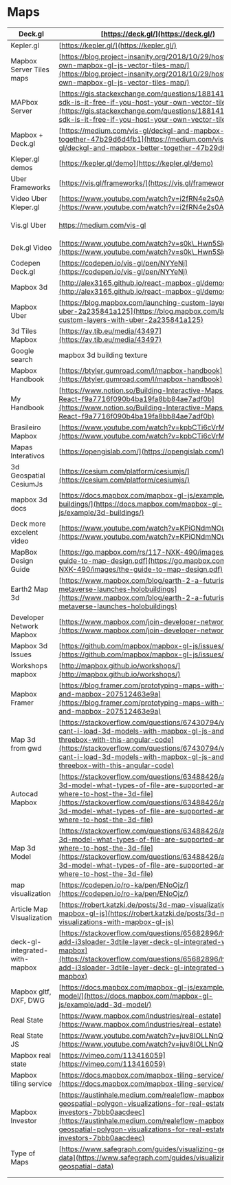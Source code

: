 # Maps

| Deck.gl                        | [https://deck.gl/](https://deck.gl/)                                                                                                                                                                                                                         |
| ------------------------------ | ------------------------------------------------------------------------------------------------------------------------------------------------------------------------------------------------------------------------------------------------------------ |
| Kepler.gl                      | [https://kepler.gl/](https://kepler.gl/)                                                                                                                                                                                                                     |
| Mapbox Server Tiles maps       | [https://blog.project-insanity.org/2018/10/29/host-your-own-mapbox-gl-js-vector-tiles-map/](https://blog.project-insanity.org/2018/10/29/host-your-own-mapbox-gl-js-vector-tiles-map/)                                                                       |
| MAPbox Server                  | [https://gis.stackexchange.com/questions/188141/mapbox-sdk-is-it-free-if-you-host-your-own-vector-tiles](https://gis.stackexchange.com/questions/188141/mapbox-sdk-is-it-free-if-you-host-your-own-vector-tiles)                                             |
| Mapbox + Deck.gl               | [https://medium.com/vis-gl/deckgl-and-mapbox-better-together-47b29d6d4fb1](https://medium.com/vis-gl/deckgl-and-mapbox-better-together-47b29d6d4fb1)                                                                                                         |
| Kleper.gl demos                | [https://kepler.gl/demo](https://kepler.gl/demo)                                                                                                                                                                                                             |
| Uber Frameworks                | [https://vis.gl/frameworks/](https://vis.gl/frameworks/)                                                                                                                                                                                                     |
| Video Uber Kleper.gl           | [https://www.youtube.com/watch?v=i2fRN4e2s0A](https://www.youtube.com/watch?v=i2fRN4e2s0A)                                                                                                                                                                   |
| Vis.gl Uber                    | <p><a href="https://medium.com/vis-gl">https://medium.com/vis-gl</a></p><p></p>                                                                                                                                                                              |
| Dek.gl Video                   | [https://www.youtube.com/watch?v=s0k\_Hwn5Slg](https://www.youtube.com/watch?v=s0k\_Hwn5Slg)                                                                                                                                                                 |
| Codepen Deck.gl                | [https://codepen.io/vis-gl/pen/NYYeNj](https://codepen.io/vis-gl/pen/NYYeNj)                                                                                                                                                                                 |
| Mapbox 3d                      | [http://alex3165.github.io/react-mapbox-gl/demos](http://alex3165.github.io/react-mapbox-gl/demos)                                                                                                                                                           |
| Mapbox Uber                    | [https://blog.mapbox.com/launching-custom-layers-with-uber-2a235841a125](https://blog.mapbox.com/launching-custom-layers-with-uber-2a235841a125)                                                                                                             |
| 3d Tiles Mapbox                | [https://av.tib.eu/media/43497](https://av.tib.eu/media/43497)                                                                                                                                                                                               |
| Google search                  | mapbox 3d building texture                                                                                                                                                                                                                                   |
| Mapbox Handbook                | [https://btyler.gumroad.com/l/mapbox-handbook](https://btyler.gumroad.com/l/mapbox-handbook)                                                                                                                                                                 |
| My Handbook                    | [https://www.notion.so/Building-Interactive-Maps-with-React-f9a7716f090b4ba19fa8bb84ae7adf0b](https://www.notion.so/Building-Interactive-Maps-with-React-f9a7716f090b4ba19fa8bb84ae7adf0b)                                                                   |
| Brasileiro Mapbox              | [https://www.youtube.com/watch?v=kpbCTi6cVrM](https://www.youtube.com/watch?v=kpbCTi6cVrM)                                                                                                                                                                   |
| Mapas Interativos              | [https://opengislab.com/](https://opengislab.com/)                                                                                                                                                                                                           |
| 3d Geospatial CesiumJs         | [https://cesium.com/platform/cesiumjs/](https://cesium.com/platform/cesiumjs/)                                                                                                                                                                               |
| mapbox 3d docs                 | [https://docs.mapbox.com/mapbox-gl-js/example/3d-buildings/](https://docs.mapbox.com/mapbox-gl-js/example/3d-buildings/)                                                                                                                                     |
| Deck more excelent video       | [https://www.youtube.com/watch?v=KPiONdmNOuI](https://www.youtube.com/watch?v=KPiONdmNOuI)                                                                                                                                                                   |
| MapBox Design Guide            | [https://go.mapbox.com/rs/117-NXK-490/images/the-guide-to-map-design.pdf](https://go.mapbox.com/rs/117-NXK-490/images/the-guide-to-map-design.pdf)                                                                                                           |
| Earth2 Map 3d                  | [https://www.mapbox.com/blog/earth-2-a-futuristic-metaverse-launches-holobuildings](https://www.mapbox.com/blog/earth-2-a-futuristic-metaverse-launches-holobuildings)                                                                                       |
| Developer Network Mapbox       | [https://www.mapbox.com/join-developer-network](https://www.mapbox.com/join-developer-network)                                                                                                                                                               |
| Mapbox 3d Issues               | [https://github.com/mapbox/mapbox-gl-js/issues/10950](https://github.com/mapbox/mapbox-gl-js/issues/10950)                                                                                                                                                   |
| Workshops mapbox               | [http://mapbox.github.io/workshops/](http://mapbox.github.io/workshops/)                                                                                                                                                                                     |
| Mapbox Framer                  | [https://blog.framer.com/prototyping-maps-with-framer-and-mapbox-207512463e9a](https://blog.framer.com/prototyping-maps-with-framer-and-mapbox-207512463e9a)                                                                                                 |
| Map 3d from gwd                | [https://stackoverflow.com/questions/67430794/why-cant-i-load-3d-models-with-mapbox-gl-js-and-threebox-with-this-angular-code](https://stackoverflow.com/questions/67430794/why-cant-i-load-3d-models-with-mapbox-gl-js-and-threebox-with-this-angular-code) |
| Autocad Mapbox                 | [https://stackoverflow.com/questions/63488426/add-a-3d-model-what-types-of-file-are-supported-and-where-to-host-the-3d-file](https://stackoverflow.com/questions/63488426/add-a-3d-model-what-types-of-file-are-supported-and-where-to-host-the-3d-file)     |
| Map 3d Model                   | [https://stackoverflow.com/questions/63488426/add-a-3d-model-what-types-of-file-are-supported-and-where-to-host-the-3d-file](https://stackoverflow.com/questions/63488426/add-a-3d-model-what-types-of-file-are-supported-and-where-to-host-the-3d-file)     |
| map visualization              | [https://codepen.io/ro-ka/pen/ENoOjz/](https://codepen.io/ro-ka/pen/ENoOjz/)                                                                                                                                                                                 |
| Article Map VIsualization      | [https://robert.katzki.de/posts/3d-map-visualizations-with-mapbox-gl-js](https://robert.katzki.de/posts/3d-map-visualizations-with-mapbox-gl-js)                                                                                                             |
| deck-gl-integrated-with-mapbox | [https://stackoverflow.com/questions/65682896/how-to-add-i3sloader-3dtile-layer-deck-gl-integrated-with-mapbox](https://stackoverflow.com/questions/65682896/how-to-add-i3sloader-3dtile-layer-deck-gl-integrated-with-mapbox)                               |
| Mapbox gltf, DXF, DWG          | [https://docs.mapbox.com/mapbox-gl-js/example/add-3d-model/](https://docs.mapbox.com/mapbox-gl-js/example/add-3d-model/)                                                                                                                                     |
| Real State                     | [https://www.mapbox.com/industries/real-estate](https://www.mapbox.com/industries/real-estate)                                                                                                                                                               |
| Real State JS                  | [https://www.youtube.com/watch?v=juv8IOLLNnQ](https://www.youtube.com/watch?v=juv8IOLLNnQ)                                                                                                                                                                   |
| Mapbox real state              | [https://vimeo.com/113416059](https://vimeo.com/113416059)                                                                                                                                                                                                   |
| Mapbox tiling service          | [https://docs.mapbox.com/mapbox-tiling-service/guides/](https://docs.mapbox.com/mapbox-tiling-service/guides/)                                                                                                                                               |
| Mapbox Investor                | [https://austinhale.medium.com/realeflow-mapbox-geospatial-polygon-visualizations-for-real-estate-investors-7bbb0aacdeec](https://austinhale.medium.com/realeflow-mapbox-geospatial-polygon-visualizations-for-real-estate-investors-7bbb0aacdeec)           |
| Type of Maps                   | [https://www.safegraph.com/guides/visualizing-geospatial-data](https://www.safegraph.com/guides/visualizing-geospatial-data)                                                                                                                                 |
|                                |                                                                                                                                                                                                                                                              |
|                                |                                                                                                                                                                                                                                                              |

